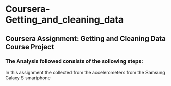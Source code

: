 # Coursera-Getting_and_cleaning_data
## Coursera Assignment: Getting and Cleaning Data Course Project

### The Analysis followed consists of the sollowing steps:
In this assignment the 
collected from the accelerometers from the Samsung Galaxy S smartphone
